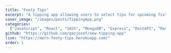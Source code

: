 ```yaml
---
title: "Footy Tips"
excerpt: "A tipping app allowing users to select tips for upcoming fixtures and store them in a database. The database then compares all tips to determine a leaderboard, showcasing the top tipsters."
cover_image: "/images/posts/TippingApp.png"
categories:
  ["JavaScript", "React", "SASS", "MongoDB", "Express", "RestAPI", "Redux"]
github: "https://github.com/gazjosef/new-tipping-app"
live: "https://mern-footy-tips.herokuapp.com/"
order: 1
---
```

